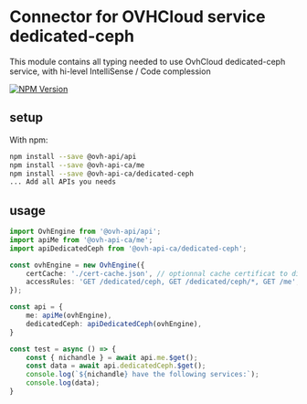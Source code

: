 # Connector for OVHCloud service dedicated-ceph

This module contains all typing needed to use OvhCloud dedicated-ceph service, with hi-level IntelliSense / Code complession

[![NPM Version](https://img.shields.io/npm/v/@ovh-api-ca/dedicated-ceph.svg?style=flat)](https://www.npmjs.org/package/@ovh-api-ca/dedicated-ceph)

## setup

With npm:
````bash
npm install --save @ovh-api/api
npm install --save @ovh-api-ca/me
npm install --save @ovh-api-ca/dedicated-ceph
... Add all APIs you needs
````

## usage

````typescript
import OvhEngine from '@ovh-api/api';
import apiMe from '@ovh-api-ca/me';
import apiDedicatedCeph from '@ovh-api-ca/dedicated-ceph';

const ovhEngine = new OvhEngine({ 
    certCache: './cert-cache.json', // optionnal cache certificat to disk
    accessRules: 'GET /dedicated/ceph, GET /dedicated/ceph/*, GET /me', // optionnal limit the requested privileges.
});

const api = {
    me: apiMe(ovhEngine),
    dedicatedCeph: apiDedicatedCeph(ovhEngine),
}

const test = async () => {
    const { nichandle } = await api.me.$get();
    const data = await api.dedicatedCeph.$get();
    console.log(`${nichandle} have the following services:`);
    console.log(data);
}

````